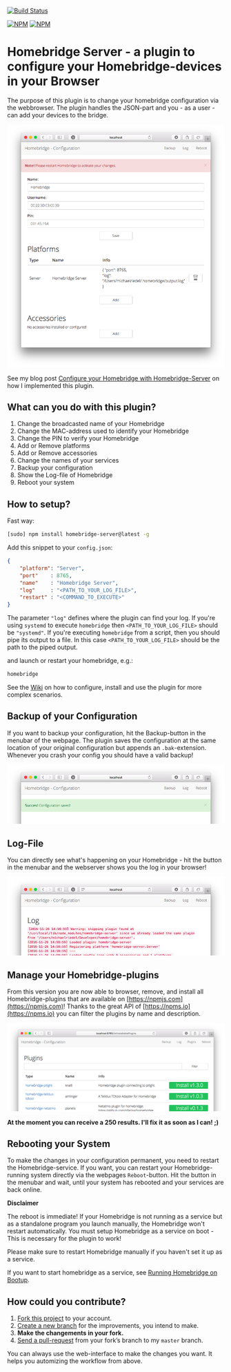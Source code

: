 [![Build Status](https://travis-ci.org/gismo141/homebridge-server.svg?branch=master)](https://travis-ci.org/gismo141/homebridge-server)

[![NPM](https://nodei.co/npm/homebridge-server.png?downloads=true&downloadRank=true)](https://nodei.co/npm/homebridge-server/)
[![NPM](https://nodei.co/npm-dl/homebridge-server.png?&months=6&height=3)](https://nodei.co/npm/homebridge-server/)

# Homebridge Server - a plugin to configure your Homebridge-devices in your Browser

The purpose of this plugin is to change your homebridge configuration via the webbrowser.
The plugin handles the JSON-part and you - as a user - can add your devices to the bridge.

![Overview](overview.png)

See my blog post [Configure your Homebridge with Homebridge-Server](https://gismo141.github.io/configure-your-homebridge-2/) on how I implemented this plugin.

## What can you do with this plugin?

1. Change the broadcasted name of your Homebridge
2. Change the MAC-address used to identify your Homebridge
3. Change the PIN to verify your Homebridge
4. Add or Remove platforms
5. Add or Remove accessories
6. Change the names of your services
7. Backup your configuration
8. Show the Log-file of Homebridge
9. Reboot your system

## How to setup?

Fast way:

```Bash
[sudo] npm install homebridge-server@latest -g
```

Add this snippet to your `config.json`:

```JSON
{
    "platform": "Server",
    "port"    : 8765,
    "name"    : "Homebridge Server",
    "log"     : "<PATH_TO_YOUR_LOG_FILE>",
    "restart" : "<COMMAND_TO_EXECUTE>"
}
```

The parameter `"log"` defines where the plugin can find your log.
If you're using `systemd` to execute `homebridge` then `<PATH_TO_YOUR_LOG_FILE>` should be `"systemd"`.
If you're executing `homebridge` from a script, then you should pipe its output to a file.
In this case `<PATH_TO_YOUR_LOG_FILE>` should be the path to the piped output.

and launch or restart your homebridge, e.g.:

```Bash
homebridge
```

See the [Wiki](https://github.com/gismo141/homebridge-server/wiki) on how to configure, install and use the plugin for more complex scenarios.

## Backup of your Configuration

If you want to backup your configuration, hit the Backup-button in the menubar of the webpage.
The plugin saves the configuration at the same location of your original configuration but appends an `.bak`-extension.
Whenever you crash your config you should have a valid backup!

![Backup](backup.png)

## Log-File

You can directly see what's happening on your Homebridge - hit the button in the menubar and the webserver shows you the log in your browser!

![Log File](log_file.png)

## Manage your Homebridge-plugins

From this version you are now able to browser, remove, and install all Homebridge-plugins that are available on [https://npmjs.com](https://npmjs.com)!
Thanks to the great API of [https://npms.io](https://npms.io) you can filter the plugins by name and description.

![Plugins](plugins.png)

**At the moment you can receive a 250 results. I'll fix it as soon as I can! ;)**

## Rebooting your System

To make the changes in your configuration permanent, you need to restart the Homebridge-service.
If you want, you can restart your Homebridge-running system directly via the webpages `Reboot`-button.
Hit the button in the menubar and wait, until your system has rebooted and your services are back online.

**Disclaimer**

The reboot is immediate!
If your Homebridge is not running as a service but as a standalone program you launch manually, the Homebridge won't restart automatically.
You must setup Homebridge as a service on boot - This is necessary for the plugin to work!

Please make sure to restart Homebridge manually if you haven't set it up as a service.

If you want to start homebridge as a service, see [Running Homebridge on Bootup](https://github.com/nfarina/homebridge/wiki/Running-Homebridge-on-a-Raspberry-Pi#running-homebridge-on-bootup).

## How could you contribute?

1. [Fork this project][fork] to your account.
2. [Create a new branch][branch] for the improvements, you intend to make.
3. **Make the changements in your fork.**
4. [Send a pull-request][pr] from your fork’s branch to my `master` branch.

You can always use the web-interface to make the changes you want. It helps you automizing the workflow from above.

[fork]: http://help.github.com/forking/
[branch]: https://help.github.com/articles/creating-and-deleting-branches-within-your-repository
[pr]: http://help.github.com/pull-requests/
